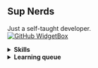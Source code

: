 ## Sup Nerds 

Just a self-taught developer.   
[![GitHub WidgetBox](https://github-widgetbox.vercel.app/api/profile?username=opZywl&data=followers,repositories,stars&theme=darkmode)](https://github.com/Jurredr/github-widgetbox)

<details>
<summary><b>Skills</b></summary>
<ul>
 <li>Java</li>
 <li>Kotlin</li>
 <li>Python</li>
 <li>PHP</li>
 <li>TypeScript</li>
 <li>Spring Boot</li>
 <li>Gradle</li>
 <li>Docker</li>
 <li>MongoDB</li>
 <li>MySQL</li>
 <li>JVM Bytecode</li>
</ul>
</details>

<details>
<summary><b>Learning queue</b></summary>
<ul>
 <li>Rust</li>
 <li>UI Design</li>
</ul>
</details>
